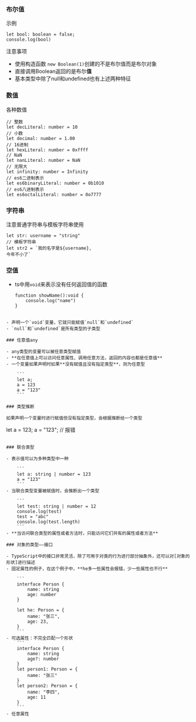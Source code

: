 ### 布尔值

示例

```
let bool: boolean = false;
console.log(bool)
```
注意事项

- 使用构造函数 `new Boolean(1)`创建的不是布尔值而是布尔对象
- 直接调用Boolean返回的是布尔**值**
- 基本类型中除了null和undefined也有上述两种特征

### 数值

各种数值

```
// 整数
let decLiteral: number = 10
// 小数
let decimal: number = 1.00
// 16进制
let hexLiteral: number = 0xffff
// NaN
let nanLiteral: number = NaN
// 无限大
let infinity: number = Infinity
// es6二进制表示
let es6binaryLiteral: number = 0b1010
// es6八进制表示
let es6octalLiteral: number = 0o7777
```

### 字符串

注意普通字符串与模板字符串使用

```
let str: username = "string"
// 模板字符串
let str2 = `我的名字是${username},
今年不小了`
```

### 空值

- ts中用`void`来表示没有任何返回值的函数

    ```
    function showName():void {
        console.log("name")
    }
```

- 声明一个`void`变量，它就只能赋值`null`和`undefined`
- `null`和`undefined`是所有类型的子类型

### 任意值any

- any类型的变量可以被任意类型赋值
- **在任意值上可以访问任意属性、调用任意方法，返回的内容也都是任意值**
- 一个变量如果声明时如果**没有赋值且没有指定类型**，则为任意型

    ```
    let a;
    a = 123
    a = "123"
    ```

### 类型推断

如果声明一个变量时进行赋值但没有指定类型，会根据推断给一个类型

```
let a = 123;
a = "123"; // 报错
```

### 联合类型

- 表示值可以为多种类型中一种

    ```
    let a: string | number = 123
    a = "123"
    ```
- 当联合类型变量被赋值时，会推断出一个类型

    ```
    let test: string | number = 12
    console.log(test)
    test = "abc"
    console.log(test.length)
    ```
- **当访问联合类型的属性或者方法时，只能访问它们共有的属性或者方法**

### 对象的类型——接口

- TypeScript中的接口非常灵活，除了可用于对类的行为进行部分抽象外，还可以对[对象的形状]进行描述
- 固定属性的例子，在这个例子中，**he多一些属性会报错，少一些属性也不行**

    ```
    interface Person {
        name: string
        age: number
    }

    let he: Person = {
        name: "张三",
        age: 23,
    }
    ```
- 可选属性：不完全匹配一个形状
    ```
    interface Person {
        name: string
        age?: number
    }
    let person1: Person = {
        name: "张三"
    }
    let person2: Person = {
        name: "李四",
        age: 11
    }
    ```
- 任意属性
    
    
    
